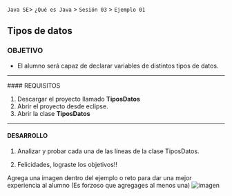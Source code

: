 
`Java SE`> `¿Qué es Java` > `Sesión 03` > `Ejemplo 01`

## Tipos de datos

### OBJETIVO

- El alumno será capaz de declarar variables de distintos tipos de datos.

<hr> 
#### REQUISITOS

1. Descargar el proyecto llamado <b>TiposDatos</b>
2. Abrir el proyecto desde eclipse.
3. Abrir la clase <b>TiposDatos</b>

<hr>

#### DESARROLLO

1. Analizar y probar cada una de las líneas de la clase TiposDatos.

2. Felicidades, lograste los objetivos!!

Agrega una imagen dentro del ejemplo o reto para dar una mejor experiencia al alumno (Es forzoso que agregages al menos una) ![imagen](https://picsum.photos/200/300)


